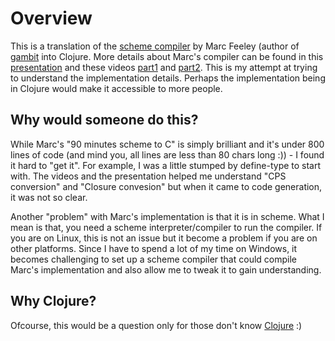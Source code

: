# Overview

This is a translation of the [scheme compiler](https://gist.github.com/nyuichi/1116686) by Marc Feeley (author of [gambit](http://gambitscheme.org/) into Clojure. More details about Marc's compiler can be found in this [presentation](http://churchturing.org/y/90-min-scc.pdf) and these videos [part1](https://www.youtube.com/watch?v=Bp89aBm9tGU) and [part2](https://www.youtube.com/watch?v=M4dwcdK5bxE). This is my attempt at trying to understand the implementation details. Perhaps the implementation being in Clojure would make it accessible to more people.


## Why would someone do this?

While Marc's "90 minutes scheme to C" is simply brilliant and it's under 800 lines of code (and mind you, all lines are less than 80 chars long :)) - I found it hard to "get it". For example, I was a little stumped by define-type to start with. The videos and the presentation helped me understand "CPS conversion" and "Closure convesion" but when it came to code generation, it was not so clear.

Another "problem" with Marc's implementation is that it is in scheme. What I mean is that, you need a scheme interpreter/compiler to run the compiler. If you are on Linux, this is not an issue but it become a problem if you are on other platforms. Since I have to spend a lot of my time on Windows, it becomes challenging to set up a scheme compiler that could compile Marc's implementation and also allow me to tweak it to gain understanding.


## Why Clojure?

Ofcourse, this would be a question only for those don't know [Clojure](http://www.clojure.org) :)
